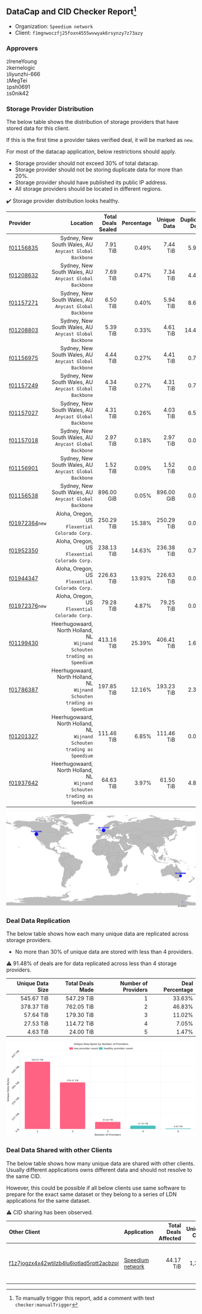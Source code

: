 ## DataCap and CID Checker Report[^1]
 - Organization: `Speedium network`
 - Client: `f1mgnwoczfj25foxn4555wvwyak6rsynzy7z73azy`
### Approvers
`2`IreneYoung<br/>`2`kernelogic<br/>`1`liyunzhi-666<br/>`1`MegTei<br/>`1`psh0691<br/>`1`s0nik42

### Storage Provider Distribution
The below table shows the distribution of storage providers that have stored data for this client.

If this is the first time a provider takes verified deal, it will be marked as `new`.

For most of the datacap application, below restrictions should apply.
 - Storage provider should not exceed 30% of total datacap.
 - Storage provider should not be storing duplicate data for more than 20%.
 - Storage provider should have published its public IP address.
 - All storage providers should be located in different regions.

✔️ Storage provider distribution looks healthy.

| Provider                                                    |                                                                    Location | Total Deals Sealed | Percentage | Unique Data | Duplicate Deals |
| :---------------------------------------------------------- | --------------------------------------------------------------------------: | -----------------: | ---------: | ----------: | --------------: |
| [f01156835](https://filfox.info/en/address/f01156835)       |                   Sydney, New South Wales, AU<br/>`Anycast Global Backbone` |           7.91 TiB |      0.49% |    7.44 TiB |           5.93% |
| [f01208632](https://filfox.info/en/address/f01208632)       |                   Sydney, New South Wales, AU<br/>`Anycast Global Backbone` |           7.69 TiB |      0.47% |    7.34 TiB |           4.47% |
| [f01157271](https://filfox.info/en/address/f01157271)       |                   Sydney, New South Wales, AU<br/>`Anycast Global Backbone` |           6.50 TiB |      0.40% |    5.94 TiB |           8.65% |
| [f01208803](https://filfox.info/en/address/f01208803)       |                   Sydney, New South Wales, AU<br/>`Anycast Global Backbone` |           5.39 TiB |      0.33% |    4.61 TiB |          14.49% |
| [f01156975](https://filfox.info/en/address/f01156975)       |                   Sydney, New South Wales, AU<br/>`Anycast Global Backbone` |           4.44 TiB |      0.27% |    4.41 TiB |           0.70% |
| [f01157249](https://filfox.info/en/address/f01157249)       |                   Sydney, New South Wales, AU<br/>`Anycast Global Backbone` |           4.34 TiB |      0.27% |    4.31 TiB |           0.72% |
| [f01157027](https://filfox.info/en/address/f01157027)       |                   Sydney, New South Wales, AU<br/>`Anycast Global Backbone` |           4.31 TiB |      0.26% |    4.03 TiB |           6.52% |
| [f01157018](https://filfox.info/en/address/f01157018)       |                   Sydney, New South Wales, AU<br/>`Anycast Global Backbone` |           2.97 TiB |      0.18% |    2.97 TiB |           0.00% |
| [f01156901](https://filfox.info/en/address/f01156901)       |                   Sydney, New South Wales, AU<br/>`Anycast Global Backbone` |           1.52 TiB |      0.09% |    1.52 TiB |           0.00% |
| [f01156538](https://filfox.info/en/address/f01156538)       |                   Sydney, New South Wales, AU<br/>`Anycast Global Backbone` |         896.00 GiB |      0.05% |  896.00 GiB |           0.00% |
| [f01972364](https://filfox.info/en/address/f01972364)`new`  |                           Aloha, Oregon, US<br/>`Flexential Colorado Corp.` |         250.29 TiB |     15.38% |  250.29 TiB |           0.00% |
| [f01952350](https://filfox.info/en/address/f01952350)       |                           Aloha, Oregon, US<br/>`Flexential Colorado Corp.` |         238.13 TiB |     14.63% |  236.38 TiB |           0.73% |
| [f01944347](https://filfox.info/en/address/f01944347)       |                           Aloha, Oregon, US<br/>`Flexential Colorado Corp.` |         226.63 TiB |     13.93% |  226.63 TiB |           0.00% |
| [f01972376](https://filfox.info/en/address/f01972376)`new`  |                           Aloha, Oregon, US<br/>`Flexential Colorado Corp.` |          79.28 TiB |      4.87% |   79.25 TiB |           0.04% |
| [f01199430](https://filfox.info/en/address/f01199430)       | Heerhugowaard, North Holland, NL<br/>`Wijnand Schouten trading as Speedium` |         413.16 TiB |     25.39% |  406.41 TiB |           1.63% |
| [f01786387](https://filfox.info/en/address/f01786387)       | Heerhugowaard, North Holland, NL<br/>`Wijnand Schouten trading as Speedium` |         197.85 TiB |     12.16% |  193.23 TiB |           2.34% |
| [f01201327](https://filfox.info/en/address/f01201327)       | Heerhugowaard, North Holland, NL<br/>`Wijnand Schouten trading as Speedium` |         111.46 TiB |      6.85% |  111.46 TiB |           0.00% |
| [f01937642](https://filfox.info/en/address/f01937642)       | Heerhugowaard, North Holland, NL<br/>`Wijnand Schouten trading as Speedium` |          64.63 TiB |      3.97% |   61.50 TiB |           4.84% |

![Provider Distribution](https://raw.githubusercontent.com/data-preservation-programs/filplus-checker-assets/main/filecoin-project/filecoin-plus-large-datasets/issues/488/1672405613488.png)
### Deal Data Replication
The below table shows how each many unique data are replicated across storage providers.
- No more than 30% of unique data are stored with less than 4 providers.

⚠️ 91.48% of deals are for data replicated across less than 4 storage providers.

| Unique Data Size | Total Deals Made | Number of Providers | Deal Percentage |
| ---------------: | ---------------: | ------------------: | --------------: |
|       545.67 TiB |       547.29 TiB |                   1 |          33.63% |
|       378.37 TiB |       762.05 TiB |                   2 |          46.83% |
|        57.64 TiB |       179.30 TiB |                   3 |          11.02% |
|        27.53 TiB |       114.72 TiB |                   4 |           7.05% |
|         4.63 TiB |        24.00 TiB |                   5 |           1.47% |

![Replication Distribution](https://raw.githubusercontent.com/data-preservation-programs/filplus-checker-assets/main/filecoin-project/filecoin-plus-large-datasets/issues/488/1672405614399.png)
### Deal Data Shared with other Clients
The below table shows how many unique data are shared with other clients.
Usually different applications owns different data and should not resolve to the same CID.

However, this could be possible if all below clients use same software to prepare for the exact same dataset or they belong to a series of LDN applications for the same dataset.

⚠️ CID sharing has been observed.

| Other Client                                                                                                          | Application                                                                                     | Total Deals Affected | Unique CIDs | Approvers                                                                                |
| :-------------------------------------------------------------------------------------------------------------------- | :---------------------------------------------------------------------------------------------- | -------------------: | ----------: | :--------------------------------------------------------------------------------------- |
| [f1z7jogzx4x42wtilzb4lu6iotlad5rptt2acbzpi](https://filfox.info/en/address/f1z7jogzx4x42wtilzb4lu6iotlad5rptt2acbzpi) | [Speedium network](https://github.com/filecoin-project/filecoin-plus-large-datasets/issues/339) |            44.17 TiB |       1,341 | `1`flyworker<br/>`1`kernelogic<br/>`4`MegTei<br/>`2`psh0691<br/>`3`Reiers<br/>`3`s0nik42 |

[^1]: To manually trigger this report, add a comment with text `checker:manualTrigger`
